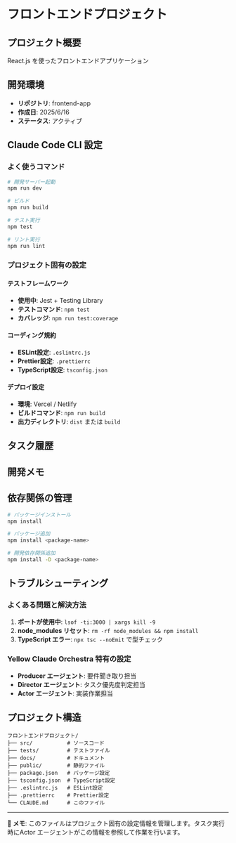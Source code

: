 # フロントエンドプロジェクト

## プロジェクト概要
React.js を使ったフロントエンドアプリケーション

## 開発環境
- **リポジトリ**: frontend-app
- **作成日**: 2025/6/16
- **ステータス**: アクティブ

## Claude Code CLI 設定

### よく使うコマンド
```bash
# 開発サーバー起動
npm run dev

# ビルド
npm run build

# テスト実行
npm test

# リント実行
npm run lint
```

### プロジェクト固有の設定

#### テストフレームワーク
- **使用中**: Jest + Testing Library
- **テストコマンド**: `npm test`
- **カバレッジ**: `npm run test:coverage`

#### コーディング規約
- **ESLint設定**: `.eslintrc.js`
- **Prettier設定**: `.prettierrc`
- **TypeScript設定**: `tsconfig.json`

#### デプロイ設定
- **環境**: Vercel / Netlify
- **ビルドコマンド**: `npm run build`
- **出力ディレクトリ**: `dist` または `build`

## タスク履歴
<!-- Yellow Claude Orchestra のタスク履歴がここに記録されます -->

## 開発メモ
<!-- プロジェクト固有の開発メモやTODOをここに記載 -->

## 依存関係の管理
```bash
# パッケージインストール
npm install

# パッケージ追加
npm install <package-name>

# 開発依存関係追加  
npm install -D <package-name>
```

## トラブルシューティング

### よくある問題と解決方法
1. **ポートが使用中**: `lsof -ti:3000 | xargs kill -9`
2. **node_modules リセット**: `rm -rf node_modules && npm install`
3. **TypeScript エラー**: `npx tsc --noEmit` で型チェック

### Yellow Claude Orchestra 特有の設定
- **Producer エージェント**: 要件聞き取り担当
- **Director エージェント**: タスク優先度判定担当  
- **Actor エージェント**: 実装作業担当

## プロジェクト構造
```
フロントエンドプロジェクト/
├── src/           # ソースコード
├── tests/         # テストファイル
├── docs/          # ドキュメント
├── public/        # 静的ファイル
├── package.json   # パッケージ設定
├── tsconfig.json  # TypeScript設定
├── .eslintrc.js   # ESLint設定
├── .prettierrc    # Prettier設定
└── CLAUDE.md      # このファイル
```

---
**📝 メモ**: このファイルはプロジェクト固有の設定情報を管理します。タスク実行時にActor エージェントがこの情報を参照して作業を行います。